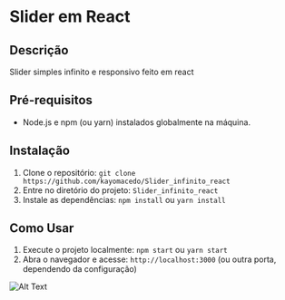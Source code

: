 # Slider em React

## Descrição
Slider simples infinito e responsivo feito em react

## Pré-requisitos
- Node.js e npm (ou yarn) instalados globalmente na máquina.

## Instalação
1. Clone o repositório: `git clone https://github.com/kayomacedo/Slider_infinito_react`
2. Entre no diretório do projeto: `Slider_infinito_react`
3. Instale as dependências: `npm install` ou `yarn install`

## Como Usar
1. Execute o projeto localmente: `npm start` ou `yarn start`
2. Abra o navegador e acesse: `http://localhost:3000` (ou outra porta, dependendo da configuração)


![Alt Text](https://github.com/kayomacedo/Slider_infinito_react/blob/main/screenshots/slider.gif)
